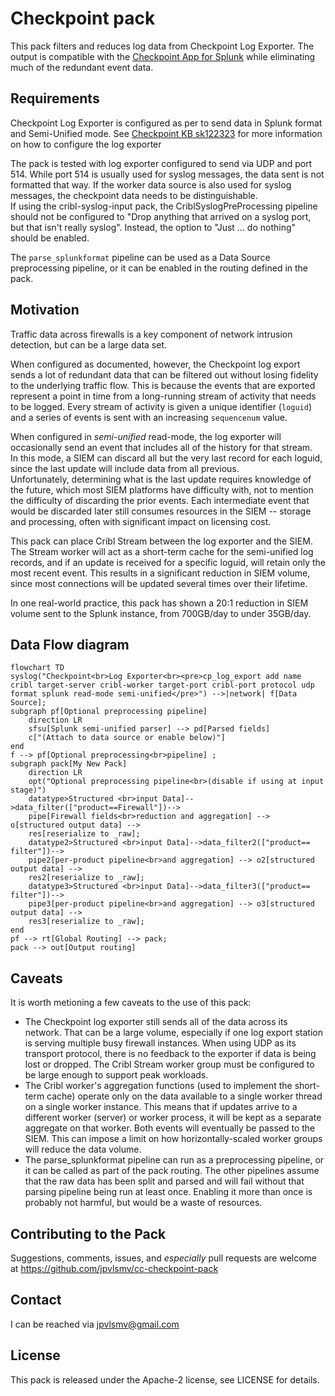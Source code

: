 # Checkpoint pack
This pack filters and reduces log data from Checkpoint Log Exporter.  The output is compatible with the 
[Checkpoint App for Splunk](https://splunkbase.splunk.com/app/4293) while eliminating much of the redundant
event data.


## Requirements
Checkpoint Log Exporter is configured as per <link> to send data in Splunk format and Semi-Unified mode.  See
[Checkpoint KB sk122323](https://supportcenter.checkpoint.com/supportcenter/portal?eventSubmit_doGoviewsolutiondetails=&solutionid=sk122323) for more
information on how to configure the log exporter

The pack is tested with log exporter configured to send via UDP and port 514.  While port 514 is usually used for syslog messages, the data
sent is not formatted that way.  If the worker data source is also used for syslog messages, the checkpoint data needs to be distinguishable.  
If using the cribl-syslog-input pack, the CriblSyslogPreProcessing pipeline should not be configured to "Drop anything that arrived on a syslog port, but that isn't really syslog".  Instead, the option to "Just ... do nothing" should be enabled.

The `parse_splunkformat` pipeline can be used as a Data Source preprocessing pipeline, or it can be enabled in the 
routing defined in the pack.

## Motivation
Traffic data across firewalls is a key component of network intrusion detection, but can be a large data set.

When configured as documented, however, the Checkpoint log export sends a lot of redundant data that can be filtered
out without losing fidelity to the underlying traffic flow.  This is because the events that are exported represent a point in time from
a long-running stream of activity that needs to be logged.  Every stream of activity is given a unique identifier (`loguid`) and a series of
events is sent with an increasing `sequencenum` value.  

When configured in *semi-unified* read-mode, the log exporter will occasionally send an event that includes all of the history for that stream.  
In this mode, a SIEM can discard all but the very last record for each loguid, since the last update will include data from all previous.  
Unfortunately, determining what is the last update requires knowledge of the future, which most SIEM platforms have difficulty with, not to mention 
the difficulty of discarding the prior events.  Each intermediate event that would be discarded later still consumes resources in the SIEM -- 
storage and processing, often with significant impact on licensing cost.

This pack can place Cribl Stream between the log exporter and the SIEM.  The Stream worker will act as a short-term cache for the semi-unified log records, 
and if an update is received for a specific loguid, will retain only the most recent event.  This results in a significant reduction in SIEM volume, since most
connections will be updated several times over their lifetime.  

In one real-world practice, this pack has shown a 20:1 reduction in SIEM volume sent to the Splunk instance, from 700GB/day to under 35GB/day.

## Data Flow diagram
```mermaid
flowchart TD
syslog("Checkpoint<br>Log Exporter<br><pre>cp_log_export add name cribl target-server cribl-worker target-port cribl-port protocol udp format splunk read-mode semi-unified</pre>") -->|network| f[Data Source];
subgraph pf[Optional preprocessing pipeline]
    direction LR
    sfsu[Splunk semi-unified parser] --> pd[Parsed fields]
    c["(Attach to data source or enable below)"]
end
f --> pf[Optional preprocessing<br>pipeline] ;
subgraph pack[My New Pack]
    direction LR
    opt("Optional preprocessing pipeline<br>(disable if using at input stage)")
    datatype>Structured <br>input Data]-->data_filter(["product==Firewall"])--> 
    pipe[Firewall fields<br>reduction and aggregation] --> o[structured output data] -->
    res[reserialize to _raw];
    datatype2>Structured <br>input Data]-->data_filter2(["product== filter"])--> 
    pipe2[per-product pipeline<br>and aggregation] --> o2[structured output data] -->
    res2[reserialize to _raw];
    datatype3>Structured <br>input Data]-->data_filter3(["product== filter"])--> 
    pipe3[per-product pipeline<br>and aggregation] --> o3[structured output data] -->
    res3[reserialize to _raw];
end
pf --> rt[Global Routing] --> pack;
pack --> out[Output routing]
```

## Caveats
It is worth metioning a few caveats to the use of this pack:
* The Checkpoint log exporter still sends all of the data across its network.  That can be a large volume, especially if one log export station is
serving multiple busy firewall instances.  When using UDP as its transport protocol, there is no feedback to the exporter if data is being lost or
dropped.  The Cribl Stream worker group must be configured to be large enough to support peak workloads.
* The Cribl worker's aggregation functions (used to implement the short-term cache) operate only on the data available to a single worker thread
on a single worker instance.  This means that if updates arrive to a different worker (server) or worker process, it will be kept as a separate
aggregate on that worker.  Both events will eventually be passed to the SIEM.  This can impose a limit on how horizontally-scaled worker groups
will reduce the data volume.
* The parse_splunkformat pipeline can run as a preprocessing pipeline, or it can be called as part of the pack routing.
The other pipelines assume that the raw data has been split and parsed and will fail without that parsing pipeline 
being run at least once.  Enabling it more than once is probably not harmful, but would be a waste of resources.

## Contributing to the Pack
Suggestions, comments, issues, and *especially* pull requests are welcome at https://github.com/jpvlsmv/cc-checkpoint-pack

## Contact
I can be reached via jpvlsmv@gmail.com

## License
This pack is released under the Apache-2 license, see LICENSE for details.

